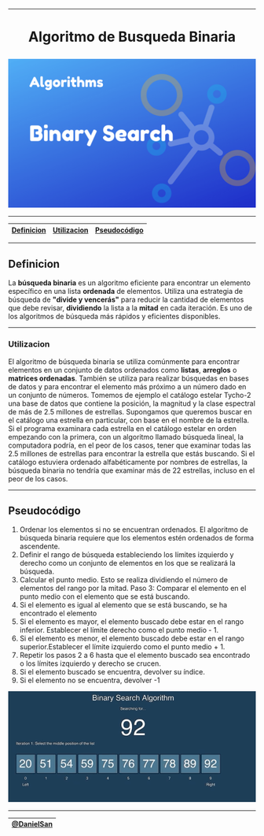 
---
<h1><p align="center">Algoritmo de Busqueda Binaria</p></h1>

![ALgoritmo de BUsqueda Binaria](binary_search.png)

---

|[Definicion](#definicion)|[Utilizacion](#utilizacion)|[Pseudocódigo](#pseudocódigo)
| - | - | - |
---

## Definicion

La **búsqueda binaria** es un algoritmo eficiente para encontrar un elemento específico en una lista **ordenada** de elementos. Utiliza una estrategia de búsqueda de **"divide y vencerás"** para reducir la cantidad de elementos que debe revisar, **dividiendo** la lista a la **mitad** en cada iteración. Es uno de los algoritmos de búsqueda más rápidos y eficientes disponibles. 

---
### Utilizacion

El algoritmo de búsqueda binaria se utiliza comúnmente para encontrar elementos en un conjunto de datos ordenados como **listas**, **arreglos** o **matrices ordenadas**. También se utiliza para realizar búsquedas en bases de datos y para encontrar el elemento más próximo a un número dado en un conjunto de números.
Tomemos de ejemplo el catálogo estelar Tycho-2 una base de datos que contiene la posición, la magnitud y la clase espectral de más de 2.5 millones de estrellas. Supongamos que queremos buscar en el catálogo una estrella en particular, con base en el nombre de la estrella. Si el programa examinara cada estrella en el catálogo estelar en orden empezando con la primera, con un algoritmo llamado búsqueda lineal, la computadora podría, en el peor de los casos, tener que examinar todas las 2.5 millones de estrellas para encontrar la estrella que estás buscando. Si el catálogo estuviera ordenado alfabéticamente por nombres de estrellas, la búsqueda binaria no tendría que examinar más de 22 estrellas, incluso en el peor de los casos.

---

## Pseudocódigo

1. Ordenar los elementos si no se encuentran ordenados. El algoritmo de búsqueda binaria requiere que los elementos estén ordenados de forma ascendente.
2. Definir el rango de búsqueda estableciendo los límites izquierdo y derecho como un conjunto de elementos en los que se realizará la búsqueda.
3. Calcular el punto medio. Esto se realiza dividiendo el número de elementos del rango por la mitad. 
Paso 3: Comparar el elemento en el punto medio con el elemento que se está buscando.
4. Si el elemento es igual al elemento que se está buscando, se ha encontrado el elemento
5. Si el elemento es mayor, el elemento buscado debe estar en el rango inferior. Establecer el límite derecho como el punto medio - 1.
6. Si el elemento es menor, el elemento buscado debe estar en el rango superior.Establecer el límite izquierdo como el punto medio + 1.
7. Repetir los pasos 2 a 6 hasta que el elemento buscado sea encontrado o los límites izquierdo y derecho se crucen.
8. Si el elemento buscado se encuentra, devolver su índice.
9. Si el elemento no se encuentra, devolver -1

![example](binary-search.gif)

---

|[@DanielSan](https://github.com/kaiserkey)|
| - |




